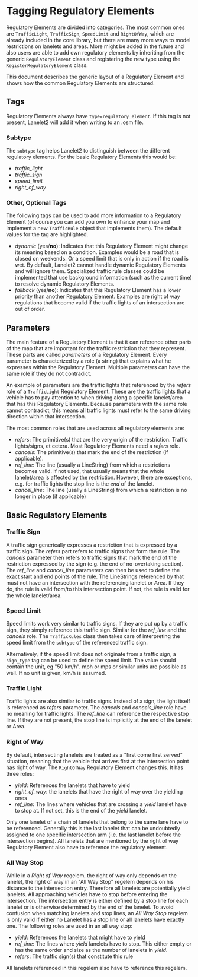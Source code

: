 # Tagging Regulatory Elements

Regulatory Elements are divided into categories. The most common ones are `TrafficLight`, `TrafficSign`, `SpeedLimit` and `RightOfWay`, which are already included in the core library, but there are many more ways to model restrictions on lanelets and areas. More might be added in the future and also users are able to add own regulatory elements by inheriting from the generic `RegulatoryElement` class and registering the new type using the `RegisterRegulatoryElement` class.

This document describes the generic layout of a Regulatory Element and shows how the common Regulatory Elements are structured.

## Tags

Regulatory Elements always have `type=regulatory_element`. If this tag is not present, Lanelet2 will add it when writing to an .osm file.


### Subtype
The `subtype` tag helps Lanelet2 to distinguish between the different regulatory elements. For the basic Regulatory Elements this would be:
* *traffic_light*
* *traffic_sign*
* *speed_limit*
* *right_of_way*

### Other, Optional Tags
The following tags can be used to add more information to a Regulatory Element (of course you can add you own to enhance your map and implement a new `TrafficRule` object that implements them). The default values for the tag are highlighted.

* *dynamic* (yes/**no**): Indicates that this Regulatory Element might change its meaning based on a condition. Examples would be a road that is closed on weekends. Or a speed limit that is only in action if the road is wet. By default, Lanelet2 cannot handle dynamic Regulatory Elements and will ignore them. Specialized traffic rule classes could be implemented that use background information (such as the current time) to resolve dynamic Regulatory Elements.
* *fallback* (yes/**no**): Indicates that this Regulatory Element has a lower priority than another Regulatory Element. Examples are right of way regulations that become valid if the traffic lights of an intersection are out of order.


## Parameters

The main feature of a Regulatory Element is that it can reference other parts of the map that are important for the traffic restriction that they represent. These parts are called *parameters* of a Regulatory Element. Every parameter is characterized by a role (a string) that explains what he expresses within the Regulatory Element. Multiple parameters can have the same role if they do not contradict. 

An example of parameters are the traffic lights that referenced by the *refers* role of a `TrafficLight` Regulatory Element. These are the traffic lights that a vehicle has to pay attention to when driving along a specific lanelet/area that has this Regulatory Elements. Because parameters with the same role cannot contradict, this means all traffic lights must refer to the same driving direction within that intersection.

The most common roles that are used across all regulatory elements are:
* *refers*: The primitive(s) that are the very origin of the restriction. Traffic lights/signs, et cetera. Most Regulatory Elements need a *refers* role.
* *cancels*: The primitive(s) that mark the end of the restriction (if applicable).
* *ref_line*: The line (usually a LineString) from which a restrictions becomes valid. If not used, that usually means that the whole lanelet/area is affected by the restriction. However, there are exceptions, e.g. for traffic lights the stop line is the *end* of the lanelet.
* *cancel_line*: The line (usally a LineString) from which a restriction is no longer in place (if applicable)

## Basic Regulatory Elements

### Traffic Sign

A traffic sign generically expresses a restriction that is expressed by a traffic sign. The *refers* part refers to traffic signs that form the rule. The *cancels* parameter then refers to traffic signs that mark the end of the restriction expressed by the sign (e.g. the end of no-overtaking section). The *ref_line* and *cancel_line* parameters can then be used to define the exact start and end points of the rule. The LineStrings referenced by that must not have an intersection with the referencing lanelet or Area. If they do, the rule is valid from/to this intersection point. If not, the rule is valid for the whole lanelet/area.

### Speed Limit

Speed limits work very similar to traffic signs. If they are put up by a traffic sign, they simply reference this traffic sign. Similar for the *ref_line* and the *cancels* role. The `TrafficRules` class then takes care of interpreting the speed limit from the `subtype` of the referenced traffic sign.

Alternatively, if the speed limit does not originate from a traffic sign, a `sign_type` tag can be used to define the speed limit. The value should contain the unit, eg "50 km/h". mph or mps or similar units are possible as well. If no unit is given, km/h is assumed.

### Traffic Light

Traffic lights are also similar to traffic signs. Instead of a sign, the light itself is referenced as *refers* parameter. The *cancels* and *cancels_line* role have no meaning for traffic lights. The *ref_line* can reference the respective stop line. If they are not present, the stop line is implicitly at the end of the lanelet or Area.

### Right of Way

By default, intersecting lanelets are treated as a "first come first served" situation, meaning that the vehicle that arrives first at the intersection point has right of way. The `RightOfWay` Regulatory Element changes this. It has three roles:
* *yield*: References the lanelets that have to yield
* *right_of_way*: the lanelets that have the right of way over the yielding ones
* *ref_line*: The lines where vehicles that are crossing a *yield* lanelet have to stop at. If not set, this is the end of the *yield* lanelet.

Only one lanelet of a chain of lanelets that belong to the same lane have to be referenced. Generally this is the last lanelet that can be undoubtedly assigned to one specific intersection arm (i.e. the last lanelet before the intersection begins). All lanelets that are mentioned by the right of way Regulatory Element also have to reference the regulatory element.

### All Way Stop

While in a *Right of Way* regelem, the right of way only depends on the lanelet, the right of way in an "All Way Stop" regelem depends on his distance to the intersection entry. Therefore all lanelets are potentially yield lanelets. All approaching vehicles have to stop before entering the intersection.
The intersection entry is either defined by a stop line for each lanelet or is otherwise determined by the end of the lanelet. To avoid confusion when matching lanelets and stop lines, an *All Way Stop* regelem is only valid if either no Lanelet has a stop line or all lanelets have exactly one.
The following roles are used in an all way stop:
* *yield*: References the lanelets that might have to yield
* *ref_line*: The lines where *yield* lanelets have to stop. This either empty or has the same order and size as the number of lanelets in *yield*.
* *refers*: The traffic sign(s) that constitute this rule

All lanelets referenced in this regelem also have to reference this regelem.
